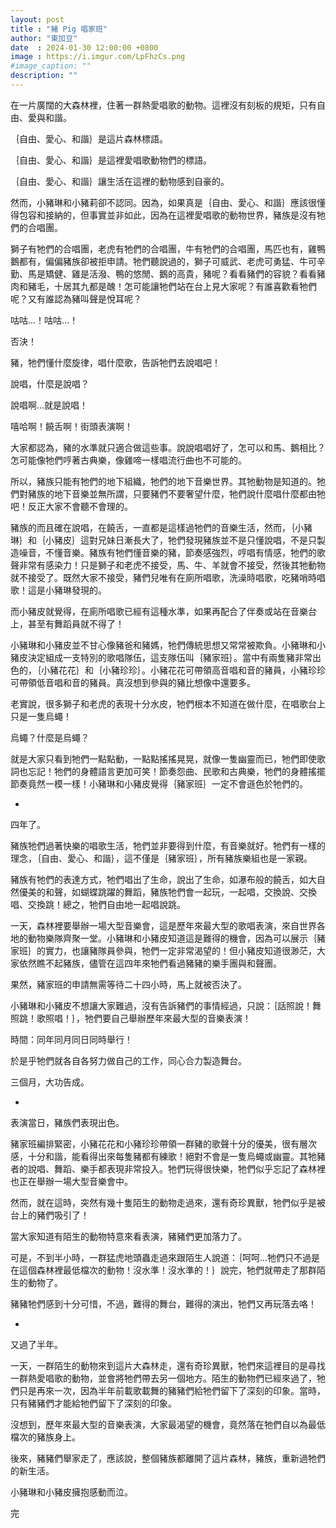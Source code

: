 ```yaml
---
layout: post
title : "豬 Pig 唱家班"
author: "東加豆"
date  : 2024-01-30 12:00:00 +0800
image : https://i.imgur.com/LpFhzCs.png
#image_caption: ""
description: ""
---
```


在一片廣闊的大森林裡，住著一群熱愛唱歌的動物。這裡沒有刻板的規矩，只有自由、愛與和諧。

<!--more-->

｛自由、愛心、和諧｝是這片森林標語。

｛自由、愛心、和諧｝是這裡愛唱歌動物們的標語。

｛自由、愛心、和諧｝讓生活在這裡的動物感到自豪的。

然而，小豬琳和小豬莉卻不認同。因為，如果真是｛自由、愛心、和諧｝應該很懂得包容和接納的，但事實並非如此，因為在這裡愛唱歌的動物世界，豬族是沒有牠們的合唱團。

獅子有牠們的合唱團，老虎有牠們的合唱團，牛有牠們的合唱團，馬匹也有，雞鴨鵝都有，偏偏豬族卻被拒申請。牠們聽說過的，獅子可威武、老虎可勇猛、牛可辛勤、馬是矯健、雞是活潑、鴨的悠閒、鵝的高貴，豬呢？看看豬們的容貌？看看豬肉和豬毛，十居其九都是醜！怎可能讓牠們站在台上見大家呢？有誰喜歡看牠們呢？又有誰認為豬叫聲是悅耳呢？

咕咕...！咕咕...！

否決！

豬，牠們懂什麼旋律，唱什麼歌，告訴牠們去說唱吧！

說唱，什麼是說唱？

說唱啊...就是說唱！

嘻哈啊！饒舌啊！街頭表演啊！

大家都認為，豬的水準就只適合做這些事。說說唱唱好了，怎可以和馬、鵝相比？怎可能像牠們哼著古典樂，像雞啼一樣唱流行曲也不可能的。

所以，豬族只能有牠們的地下組織，牠們的地下音樂世界。其牠動物是知道的。牠們對豬族的地下音樂並無所謂，只要豬們不要奢望什麼，牠們說什麼唱什麼都由牠吧！反正大家不會聽不會理的。

豬族的而且確在說唱，在饒舌，一直都是這樣過牠們的音樂生活，然而，｛小豬琳｝和｛小豬皮｝這對兄妹日漸長大了，牠們發現豬族並不是只懂說唱，不是只製造噪音，不懂音樂。豬族有牠們懂音樂的豬，節奏感強烈，哼唱有情感，牠們的歌聲非常有感染力！只是獅子和老虎不接受，馬、牛、羊就會不接受，然後其牠動物就不接受了。既然大家不接受，豬們兒唯有在廁所唱歌，洗澡時唱歌，吃豬哨時唱歌！這是小豬琳發現的。

而小豬皮就覺得，在廁所唱歌已經有這種水準，如果再配合了伴奏或站在音樂台上，甚至有舞蹈員就不得了！

小豬琳和小豬皮並不甘心像豬爸和豬媽，牠們傳統思想又常常被欺負。小豬琳和小豬皮決定組成一支特別的歌唱隊伍，這支隊伍叫｛豬家班｝。當中有兩隻豬非常出色的，｛小豬花花｝和｛小豬珍珍｝。小豬花花可帶領高音唱和音的豬員，小豬珍珍可帶領低音唱和音的豬員。真沒想到參與的豬比想像中還要多。

老實說，很多獅子和老虎的表現十分水皮，牠們根本不知道在做什麼，在唱歌台上只是一隻烏蠅！

烏蠅？什麼是烏蠅？

就是大家只看到牠們一點點動，一點點搖搖晃晃，就像一隻幽靈而已，牠們即使歌詞也忘記！牠們的身體語言更加可笑！節奏怨曲、民歌和古典樂，牠們的身體搖擺節奏竟然一模一樣！小豬琳和小豬皮覺得｛豬家班｝一定不會遜色於牠們的。

-

四年了。

豬族牠們過著快樂的唱歌生活，牠們並非要得到什麼，有音樂就好。牠們有一樣的理念，｛自由、愛心、和諧｝，這不僅是｛豬家班｝，所有豬族樂組也是一家親。

豬族有牠們的表達方式，牠們唱出了生命，說出了生命，如瀑布般的饒舌，如大自然優美的和聲，如蝴蝶跳躍的舞蹈，豬族牠們會一起玩，一起唱，交換說、交換唱、交換跳！總之，牠們自由地一起唱說跳。

一天，森林裡要舉辦一場大型音樂會，這是歷年來最大型的歌唱表演，來自世界各地的動物樂隊齊聚一堂。小豬琳和小豬皮知道這是難得的機會，因為可以展示｛豬家班｝的實力，也讓豬隊員參與，牠們一定非常渴望的！但小豬皮知道很渺茫，大家依然瞧不起豬族，儘管在這四年來牠們看過豬豬的樂手團與和聲團。

果然，豬家班的申請無需等待二十四小時，馬上就被否決了。

小豬琳和小豬皮不想讓大家難過，沒有告訴豬們的事情經過，只說：｛話照說！舞照跳！歌照唱！｝，牠們要自己舉辦歷年來最大型的音樂表演！

時間：同年同月同日同時舉行！

於是乎牠們就各自各努力做自己的工作，同心合力製造舞台。

三個月，大功告成。

-

表演當日，豬族們表現出色。

豬家班編排緊密，小豬花花和小豬珍珍帶領一群豬的歌聲十分的優美，很有層次感，十分和諧，能看得出來每隻豬都有練歌！絕對不會是一隻烏蠅或幽靈。其牠豬者的說唱、舞蹈、樂手都表現非常投入。牠們玩得很快樂，牠們似乎忘記了森林裡也正在舉辦一場大型音樂會中。

然而，就在這時，突然有幾十隻陌生的動物走過來，還有奇珍異獸，牠們似乎是被台上的豬們吸引了！

當大家知道有陌生的動物特意來看表演，豬豬們更加落力了。

可是，不到半小時，一群猛虎地頭蟲走過來跟陌生人說道：｛呵呵...牠們只不過是在這個森林裡最低檔次的動物！沒水準！沒水準的！｝說完，牠們就帶走了那群陌生的動物了。

豬豬牠們感到十分可惜，不過，難得的舞台，難得的演出，牠們又再玩落去咯！

-

又過了半年。

一天，一群陌生的動物來到這片大森林走，還有奇珍異獸，牠們來這裡目的是尋找一群熱愛唱歌的動物，並會將牠們帶去另一個地方。陌生的動物們已經來過了，牠們只是再來一次，因為半年前載歌載舞的豬豬們給牠們留下了深刻的印象。當時，只有豬豬們才能給牠們留下了深刻的印象。

沒想到，歷年來最大型的音樂表演，大家最渴望的機會，竟然落在牠們自以為最低檔次的豬族身上。

後來，豬豬們舉家走了，應該說，整個豬族都離開了這片森林，豬族，重新過牠們的新生活。

小豬琳和小豬皮擁抱感動而泣。

完

<!--END-->